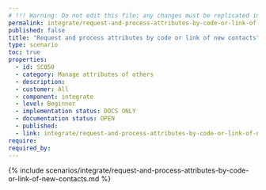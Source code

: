 ```yaml
---
# !!! Warning: Do not edit this file; any changes must be replicated in Excel !!! 
permalink: integrate/request-and-process-attributes-by-code-or-link-of-new-contacts
published: false
title: "Request and process attributes by code or link of new contacts"
type: scenario
toc: true
properties:
  - id: SC050
  - category: Manage attributes of others
  - description:
  - customer: All
  - component: integrate
  - level: Beginner
  - implementation status: DOCS ONLY
  - documentation status: OPEN
  - published:
  - link: integrate/request-and-process-attributes-by-code-or-link-of-new-contacts
require:
required_by:
---
```


{% include scenarios/integrate/request-and-process-attributes-by-code-or-link-of-new-contacts.md %}

